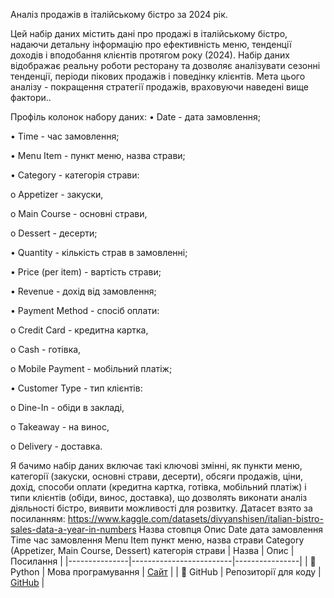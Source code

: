 Аналіз продажів в італійському бістро за 2024 рік.

Цей набір даних містить дані про продажі в італійському бістро, надаючи детальну інформацію про ефективність меню, тенденції доходів і вподобання клієнтів протягом року (2024). Набір даних відображає реальну роботи ресторану та дозволяє аналізувати сезонні тенденції, періоди пікових продажів і поведінку клієнтів. Мета цього аналізу - покращення стратегії продажів, враховуючи наведені вище фактори..

Профіль колонок набору даних:
•	Date - дата замовлення;

•	Time - час замовлення;

•	Menu Item - пункт меню, назва страви;

•	Category - категорія страви:

  o	Appetizer - закуски,
  
  o	Main Course - основні страви,
  
  o	Dessert - десерти;
  
•	Quantity - кількість страв в замовленні;

•	Price (per item) - вартість страви;

•	Revenue - дохід від замовлення;

•	Payment Method - спосіб оплати:

  o	Credit Card - кредитна картка,
  
  o	Cash - готівка,
  
  o	Mobile Payment - мобільний платіж;
  
•	Customer Type - тип клієнтів:

  o	Dine-In - обіди в закладі,
  
  o	Takeaway - на винос,
  
  o	Delivery - доставка.
  
Я бачимо набір даних включає такі ключові змінні, як пункти меню, категорії (закуски, основні страви, десерти), обсяги продажів, ціни, дохід, способи оплати (кредитна картка, готівка, мобільний платіж) і типи клієнтів (обіди, винос, доставка), що дозволять виконати аналіз діяльності бістро, виявити можливості для розвитку.
Датасет взято за посиланням: https://www.kaggle.com/datasets/divyanshisen/italian-bistro-sales-data-a-year-in-numbers
Назва стовпця	Опис
Date	дата замовлення
Time	час замовлення
Menu Item	пункт меню, назва страви
Category (Appetizer, Main Course, Dessert)	категорія страви
| Назва          | Опис                     | Посилання       |
|---------------|-------------------------|----------------|
| 🐍 Python     | Мова програмування       | [Сайт](https://www.python.org/) |
| 🐙 GitHub     | Репозиторії для коду     | [GitHub](https://github.com/)  |

